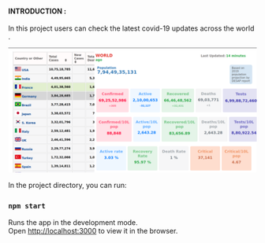 #### INTRODUCTION :
In this project users can check the latest covid-19 updates across the world .

![Alt text](image.png) 

In the project directory, you can run:

### `npm start`

Runs the app in the development mode.<br />
Open [http://localhost:3000](http://localhost:3000) to view it in the browser.


